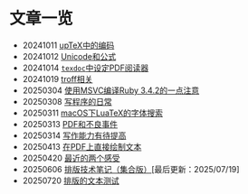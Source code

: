 
# 文章一览

* 20241011 [upTeX中的编码](20241011-uptex-encoding)
* 20241012 [Unicode和公式](20241012-unicode-math)
* 20241014 [`texdoc`中设定PDF阅读器](20241014-texdoc)
* 20241019 [troff相关](20241019-troff)
* 20250304 [使用MSVC编译Ruby 3.4.2的一点注意](20250304-msvc-ruby)
* 20250308 [写程序的日常](20250308-daily)
* 20250311 [macOS下LuaTeX的字体搜索](20250311-macOS-luatex)
* 20250313 [PDF和不良事件](20250313-pdf-ae)
* 20250314 [写作能力有待提高](20250314-writing)
* 20250413 [在PDF上直接绘制文本](20250413-draw-text)
* 20250420 [最近的两个感受](20250420-two-insights)
* 20250606 [排版技术笔记（集合版）](20250606-note)[最后更新：2025/07/19]
* 20250720 [排版的文本测试](20250720-typography-bible)